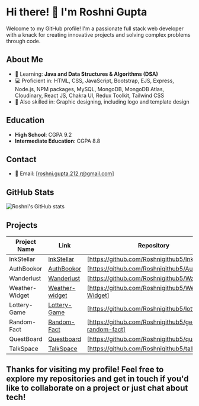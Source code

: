 # Hi there! 👋 I'm Roshni Gupta

Welcome to my GitHub profile! I'm a passionate full stack web developer with a knack for creating innovative projects and solving complex problems through code.

## About Me
- 🌱 Learning: **Java and Data Structures & Algorithms (DSA)**
- 💻 Proficient in: HTML, CSS, JavaScript, Bootstrap, EJS, Express, Node.js, NPM packages, MySQL, MongoDB, MongoDB Atlas, Cloudinary, React JS, Chakra UI, Redux Toolkit, Tailwind CSS
- 🎨 Also skilled in: Graphic designing, including logo and template design

## Education

- **High School**: CGPA 9.2
- **Intermediate Education**: CGPA 8.8

## Contact

- 📧 Email: [roshni.gupta.212.r@gmail.com]

## GitHub Stats

![Roshni's GitHub stats](https://github-readme-stats.vercel.app/api?username=Roshnigithub5&show_icons=true&theme=radical)

## Projects

| Project Name | Link | Repository |
|--------------|-------------|-------------------|
| InkStellar | [InkStellar](https://inkstellar.netlify.app) | [https://github.com/Roshnigithub5/InkStellar] |
| AuthBookor | [AuthBookor](https://authbookor-project-by-roshni.onrender.com/) | [https://github.com/Roshnigithub5/AuthBookor] |
| Wanderlust | [Wanderlust](https://airbnb-project-by-roshni.onrender.com/) |  [https://github.com/Roshnigithub5/Wanderlust]   |
| Weather-Widget  | [Weather-widget](https://weather-app-by-roshni.netlify.app) | [https://github.com/Roshnigithub5/Weather-Widget] |
| Lottery-Game | [Lottery-Game](https://lottery-game-react-by-roshni.netlify.app) | [https://github.com/Roshnigithub5/lottery-app] |
| Random-Fact | [Random-Fact]() | [https://github.com/Roshnigithub5/generate-random-fact] |
| QuestBoard | [Questboard]() |  [https://github.com/Roshnigithub5/questboard]   |
| TalkSpace | [TalkSpace]() | [https://github.com/Roshnigithub5/talkspace] |


## Thanks for visiting my profile! Feel free to explore my repositories and get in touch if you'd like to collaborate on a project or just chat about tech!
